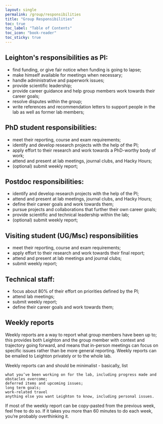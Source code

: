 ```yaml
---
layout: single
permalink: /group/responsibilities
title: "Group Responsibilities"
toc: true
toc_label: "Table of Contents"
toc_icon: "book-reader"
toc_sticky: true
---
```


## Leighton's responsibilities as PI:

- find funding, or give fair notice when funding is going to lapse;
- make himself available for meetings when necessary;
- handle administrative and paperwork issues;
- provide scientific leadership;
- provide career guidance and help group members work towards their career goals;
- resolve disputes within the group;
- write references and recommendation letters to support people in the lab as well as former lab members;

## PhD student responsibilities:

- meet their reporting, course and exam requirements;
- identify and develop research projects with the help of the PI;
- apply effort to their research and work towards a PhD-worthy body of work;
- attend and present at lab meetings, journal clubs, and Hacky Hours;
- (optional) submit weekly report;

## Postdoc responsibilities:

- identify and develop research projects with the help of the PI;
- attend and present at lab meetings, journal clubs, and Hacky Hours;
- define their career goals and work towards them;
- pursue projects and collaborations that further their own career goals;
- provide scientific and technical leadership within the lab;
- (optional) submit weekly report;

## Visiting student (UG/Msc) responsibilities

- meet their reporting, course and exam requirements;
- apply effort to their research and work towards their final report;
- attend and present at lab meetings and journal clubs;
- submit weekly report;

## Technical staff:

- focus about 80% of their effort on priorities defined by the PI;
- attend lab meetings;
- submit weekly report;
- define their career goals and work towards them;

## Weekly reports

Weekly reports are a way to report what group members have been up to; this provides both Leighton and the group member with context and trajectory going forward, and means that in-person meetings can focus on specific issues rather than be more general reporting. Weekly reports can be emailed to Leighton privately or to the whole lab.

Weekly reports can and should be minimalist - basically, list

    what you’ve been working on for the lab, including progress made and obstacles overcome;
    deferred items and upcoming issues;
    long term goals;
    work-related travel
    anything else you want Leighton to know, including personal issues.

If most of the weekly report can be copy-pasted from the previous week, feel free to do so. If it takes you more than 60 minutes to do each week, you’re probably overthinking it.
